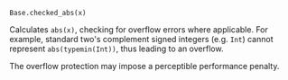 ```
Base.checked_abs(x)
```

Calculates `abs(x)`, checking for overflow errors where applicable. For example, standard two's complement signed integers (e.g. `Int`) cannot represent `abs(typemin(Int))`, thus leading to an overflow.

The overflow protection may impose a perceptible performance penalty.
